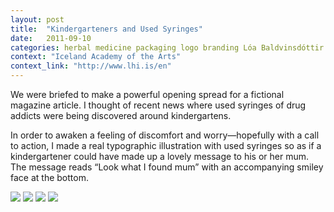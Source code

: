 ```yaml
---
layout: post
title:  "Kindergarteners and Used Syringes"
date:   2011-09-10
categories: herbal medicine packaging logo branding Lóa Baldvinsdóttir
context: "Iceland Academy of the Arts"
context_link: "http://www.lhi.is/en"
---
```

We were briefed to make a powerful opening spread for a fictional magazine article. I thought of recent news where used syringes of drug addicts were being discovered around kindergartens.

In order to awaken a feeling of discomfort and worry—hopefully with a call to action, I made a real typographic illustration with used syringes so as if a kindergartener could have made up a lovely message to his or her mum. The message reads “Look what I found mum” with an accompanying smiley face at the bottom.

<img src="https://dl.dropboxusercontent.com/s/czqs96zndgo53ic/piece-kindersyringes-cover.jpg?dl=0">

<img src="https://dl.dropboxusercontent.com/s/srofy2x77g9x57u/piece-kindersyringes-detail3.jpg?dl=0">

<img src="https://dl.dropboxusercontent.com/s/ebb1aibznyfga8o/piece-kindersyringes-detail1.jpg?dl=0">

<img src="https://dl.dropboxusercontent.com/s/f1pi9mjw227jib2/piece-kindersyringes-detail4.jpg?dl=0">

